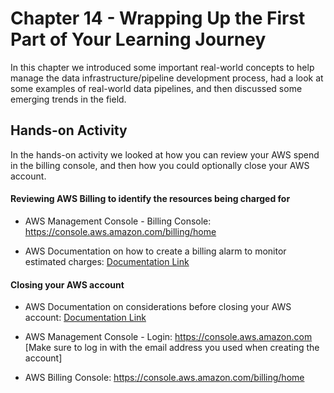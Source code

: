 # Chapter 14 - Wrapping Up the First Part of Your Learning Journey

In this chapter we introduced some important real-world concepts to help
manage the data infrastructure/pipeline development process, had a look at some
examples of real-world data pipelines, and then discussed some emerging trends in the field. 

## Hands-on Activity
In the hands-on activity we looked at how you can review your AWS spend in the billing console, and then how you could optionally close your AWS account. 

#### Reviewing AWS Billing to identify the resources being charged for

- AWS Management Console - Billing Console: https://console.aws.amazon.com/billing/home

- AWS Documentation on how to create a billing alarm to monitor estimated charges: [Documentation Link](https://docs.aws.amazon.com/AmazonCloudWatch/latest/monitoring/monitor_estimated_charges_with_cloudwatch.html)

#### Closing your AWS account

- AWS Documentation on considerations before closing your AWS account: [Documentation Link](https://docs.aws.amazon.com/awsaccountbilling/latest/aboutv2/close-account.html)

- AWS Management Console - Login: https://console.aws.amazon.com  
  [Make sure to log in with the email address you used when creating the account]
  
- AWS Billing Console: https://console.aws.amazon.com/billing/home

